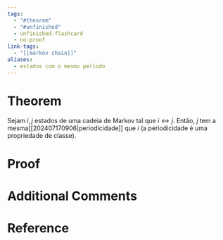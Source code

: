 ```yaml
---
tags:
  - "#theorem"
  - "#unfinished"
  - unfinished-flashcard
  - no-proof
link-tags:
  - "[[markov chain]]"
aliases:
  - estados com o mesmo período
---
```

# Theorem
Sejam $i, j$ estados de uma cadeia de Markov tal que $i \leftrightarrow j$. Então, $j$ tem a mesma[[202407170906|periodicidade]] que $i$ (a periodicidade é uma propriedade de classe).

# Proof


# Additional Comments


# Reference






